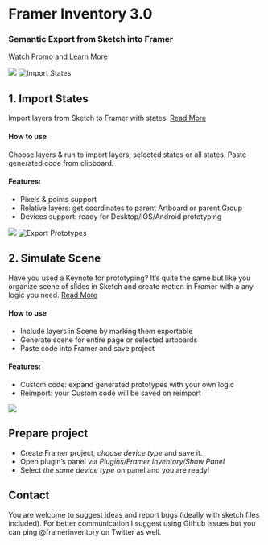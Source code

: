 # Framer Inventory 3.0
### Semantic Export from Sketch into Framer
<a href="https://timurnurutdinov.github.io/framerinventory/?utm_source=web&utm_medium=github">Watch Promo and Learn More</a>

![](/../images-third-version/readme/whiter@2x.png?raw=true "")
![Import States](/../images-third-version/readme/import-states@2x.png?raw=true "Import States")
## 1. Import States
Import layers from Sketch to Framer with states.
<a href="https://medium.com/@tilllur/import-states-with-framer-inventory-plugin-for-sketch-e9ad6ebfeae7?utm_source=web&utm_medium=github">Read More</a>

#### How to use
Choose layers & run to import layers, selected states or all states. Paste generated code from clipboard.

#### Features:
* Pixels & points support
* Relative layers: get coordinates to parent Artboard or parent Group
* Devices support: ready for Desktop/iOS/Android prototyping

![](/../images-third-version/readme/whiter@2x.png?raw=true "")
![Export Prototypes](/../images-third-version/readme/export-prototypes@2x.png?raw=true "Export Prototypes")
## 2. Simulate Scene
Have you used a Keynote for prototyping? It’s quite the same but like you organize scene of slides in Sketch and create motion in Framer with a any logic you need.
<a href="https://medium.com/@tilllur/export-prototypes-with-framer-inventory-plugin-for-sketch-2f10f9397193?utm_source=web&utm_medium=github">Read More</a>

#### How to use
* Include layers in Scene by marking them exportable
* Generate scene for entire page or selected artboards
* Paste code into Framer and save project

#### Features:
* Custom code: expand generated prototypes with your own logic
* Reimport: your Custom code will be saved on reimport


![](/../images-third-version/readme/whiter@2x.png?raw=true "")
## Prepare project
* Create Framer project, *choose device type* and save it.
* Open plugin’s panel via *Plugins/Framer Inventory/Show Panel*
* Select *the same device type* on panel and you are ready!



## Contact
You are welcome to suggest ideas and report bugs (ideally with sketch files included). For better communication I suggest using Github issues but you can ping @framerinventory on Twitter as well.
